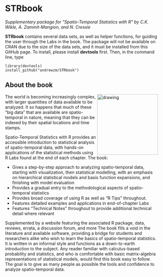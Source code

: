 # STRbook
*Supplementary package for "Spatio-Temporal Statistics with R" by C.K. Wikle, A. Zammit-Mangion, and N. Cressie*

**STRbook** contains several data sets, as well as helper functions, for guiding the user through the Labs in the book. The package will not be available on CRAN due to the size of the data sets, and it must be installed from this GitHub page. To install, please install **devtools** first. Then, in the command line, type

```
library(devtools)
install_github("andrewzm/STRbook")
```

## About the book

<img align="right" src="https://spacetimewithr.org/cover.jpg" alt="drawing" width="200"/>

The world is becoming increasingly complex, with larger quantities of data available to be analyzed. It so happens that much of these “big data” that are available are spatio-temporal in nature, meaning that they can be indexed by their spatial locations and time stamps.

Spatio-Temporal Statistics with R provides an accessible introduction to statistical analysis of spatio-temporal data, with hands-on applications of the statistical methods using R Labs found at the end of each chapter. The book:

- Gives a step-by-step approach to analyzing spatio-temporal data, starting with visualization, then statistical modelling, with an emphasis on hierarchical statistical models and basis function expansions, and finishing with model evaluation
- Provides a gradual entry to the methodological aspects of spatio-temporal statistics
- Provides broad coverage of using R as well as “R Tips” throughout.
- Features detailed examples and applications in end-of-chapter Labs
- Features “Technical Notes” throughout to provide additional technical detail where relevant

Supplemented by a website featuring the associated R package, data, reviews, errata, a discussion forum, and more
The book fills a void in the literature and available software, providing a bridge for students and researchers alike who wish to learn the basics of spatio-temporal statistics. It is written in an informal style and functions as a down-to-earth introduction to the subject. Any reader familiar with calculus-based probability and statistics, and who is comfortable with basic matrix-algebra representations of statistical models, would find this book easy to follow. The goal is to give as many people as possible the tools and confidence to analyze spatio-temporal data.
